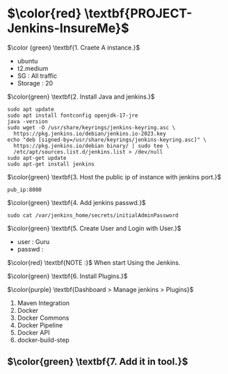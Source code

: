 # $\color{red} \textbf{PROJECT-Jenkins-InsureMe}$

$\color {green} \textbf{1. Craete A instance.}$
- ubuntu
- t2.medium
- SG : All traffic
- Storage : 20

$\color{green} \textbf{2. Install Java and jenkins.}$
````
sudo apt update
sudo apt install fontconfig openjdk-17-jre
java -version
sudo wget -O /usr/share/keyrings/jenkins-keyring.asc \
  https://pkg.jenkins.io/debian/jenkins.io-2023.key
echo "deb [signed-by=/usr/share/keyrings/jenkins-keyring.asc]" \
  https://pkg.jenkins.io/debian binary/ | sudo tee \
  /etc/apt/sources.list.d/jenkins.list > /dev/null
sudo apt-get update
sudo apt-get install jenkins
````

$\color{green} \textbf{3. Host the public ip of instance with jenkins port.}$
````
pub_ip:8080
````
$\color{green} \textbf{4. Add jenkins passwd.}$
````
sudo cat /var/jenkins_home/secrets/initialAdminPassword
````
$\color{green} \textbf{5. Create User and Login with User.}$
- user : Guru
- passwd : <space>

$\color{red} \textbf{NOTE :}$ When start Using the Jenkins.

$\color{green} \textbf{6. Install Plugins.}$

$\color{purple} \textbf{Dashboard > Manage jenkins > Plugins}$

1. Maven Integration
2. Docker
3. Docker Commons
4. Docker Pipeline
5. Docker API
6. docker-build-step

$\color{green} \textbf{7. Add it in tool.}$
- 

